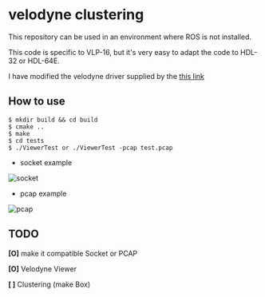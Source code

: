 # velodyne clustering

This repository can be used in an environment where ROS is not installed.

This code is specific to VLP-16, but it's very easy to adapt the code to HDL-32 or HDL-64E.

I have modified the velodyne driver supplied by the [this link](https://github.com/linbaiwpi/VLP16_driver_on_PYNQ) 



## How to use

~~~shell
$ mkdir build && cd build
$ cmake ..
$ make
$ cd tests
$ ./ViewerTest or ./ViewerTest -pcap test.pcap
~~~

- socket example

![socket](https://user-images.githubusercontent.com/35681273/118909963-c0f0c100-b95e-11eb-9876-e28f32bec3f6.gif)

- pcap example

![pcap](https://user-images.githubusercontent.com/35681273/118909951-bcc4a380-b95e-11eb-855c-e2e9346d7185.gif)



## TODO

**[O]** make it compatible Socket or PCAP 

**[O]** Velodyne Viewer

**[ ]** Clustering (make Box)

